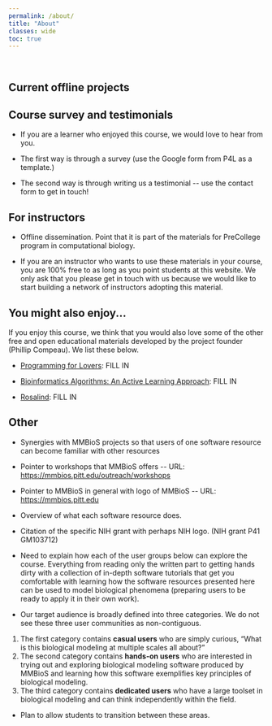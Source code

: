 ```yaml
---
permalink: /about/
title: "About"
classes: wide
toc: true
---
```


<br>

## Current offline projects

## Course survey and testimonials

* If you are a learner who enjoyed this course, we would love to hear from you.

* The first way is through a survey (use the Google form from P4L as a template.)

* The second way is through writing us a testimonial -- use the contact form to get in touch!

## For instructors

* Offline dissemination. Point that it is part of the materials for PreCollege program in computational biology.

* If you are an instructor who wants to use these materials in your course, you are 100% free to as long as you point students at this website.  We only ask that you please get in touch with us because we would like to start building a network of instructors adopting this material.

## You might also enjoy...

If you enjoy this course, we think that you would also love some of the other free and open educational materials developed by the project founder (Phillip Compeau).  We list these below.

* <a href="http://compeau.cbd.cmu.edu/programming-for-lovers/" target="_blank">Programming for Lovers</a>: FILL IN

* <a href="https://bioinformaticsalgorithms.org" target="_blank">Bioinformatics Algorithms: An Active Learning Approach</a>: FILL IN

* <a href="http://rosalind.info" target="_blank">Rosalind</a>: FILL IN

## Other

* Synergies with MMBioS projects so that users of one software resource can become familiar with other resources

* Pointer to workshops that MMBioS offers -- URL: https://mmbios.pitt.edu/outreach/workshops

* Pointer to MMBioS in general with logo of MMBioS -- URL: https://mmbios.pitt.edu

* Overview of what each software resource does.

* Citation of the specific NIH grant with perhaps NIH logo. (NIH grant P41 GM103712)



* Need to explain how each of the user groups below can explore the course.  Everything from reading only the written part to getting hands dirty with a collection of in-depth software tutorials that get you comfortable with learning how the software resources presented here can be used to model biological phenomena (preparing users to be ready to apply it in their own work).

* Our target audience is broadly defined into three categories. We do not see these three user communities as non-contiguous.

1. The first category contains **casual users** who are simply curious, “What is this biological modeling at multiple scales all about?”
2. The second category contains **hands-on users** who are interested in trying out and exploring biological modeling software produced by MMBioS and learning how this software exemplifies key principles of biological modeling.
3. The third category contains **dedicated users** who have a large toolset in biological modeling and can think independently within the field.

* Plan to allow students to transition between these areas.
